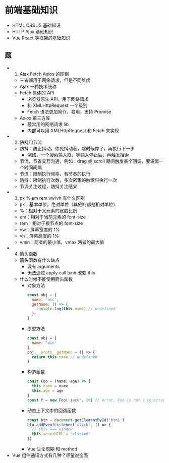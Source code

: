 # 前端基础知识

- HTML CSS JS 基础知识
- HTTP Ajax 基础知识
- Vue React 等框架的基础知识

## 题

- 1. Ajax Fetch Axios 的区别
  - 三者都用于网络请求，但是不同维度
  - Ajax 一种技术统称
  - Fetch 具体的 API
    - 浏览器原生 API，用于网络请求
    - 和 XMLHttpRequest 一个级别
    - Fetch 语法更加简介、易用，支持 Promise
  - Axios 第三方库
    - 最常用的网络请求 lib
    - 内部可以用 XMLHttpRequest 和 Fetch 来实现
- 2. 防抖和节流
  - 防抖：防止抖动，你先抖动着，啥时候停了，再执行下一步
    - 例如，一个搜索输入框，等输入停止后，再触发搜索
  - 节流，节省交互沟通，例如：drag 或 scroll 期间触发某个回调，要设置一个时间间隔
  - 节流：限制执行频率，有节奏的执行
  - 防抖：限制执行次数，多次密集的触发只执行一次
  - 节流关注过程，防抖关注结果
- 3. px % em rem vw/vh 有什么区别
  - px：基本单位，绝对单位（其他的都是相对单位）
  - %：相对于父元素的宽度比例
  - em：相对于当前元素的 font-size
  - rem：相对于根节点的 font-size
  - vw：屏幕宽度的 1%
  - vh：屏幕高度的 1%
  - vmin：两者的最小值，vmax 两者的最大值
- 4. 箭头函数
  - 箭头函数有什么缺点
    - 没有 arguments
    - 无法通过 apply call bind 改变 this
  - 什么时候不能使用箭头函数
    - 对象方法
      ```js
      const obj = {
        name: 'aic',
        getName: () => {
          console.log(this.name) // undefined
        }
      }
      ```
    - 原型方法
      ```js
      const obj = {
        name: 'aic'
      }
      obj.__proto__getName = () => {
        return this.name // undefined
      }
      ```
    - 构造函数
      ```js
      const Foo = (name, age) => {
        this.name = name
        this.age = age
      }
      const f = new Foo('jack', 20) // error, Foo is not a constructor
      ```
    - 动态上下文中的回调函数
      ```js
      const btn = document.getElementById('btn1')
      btn.addEventListener('click', () => {
        // this === window
        this.innerHTML = 'clicked'
      })
      ```
    - Vue 生命周期 和 method
- Vue 组件通讯方式有几种？尽量说全面
